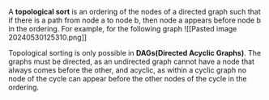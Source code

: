 A **topological sort** is an ordering of the nodes of a directed graph such that if there is a path from node a to node b, then node a appears before node b in the ordering. 
For example, for the following graph
![[Pasted image 20240530125310.png]]

Topological sorting is only possible in **DAGs(Directed Acyclic Graphs)**. The graphs must be directed, as an undirected graph cannot have a node that always comes before the other, and acyclic, as within a cyclic graph no node of the cycle can appear before the other nodes of the cycle in the ordering. 

